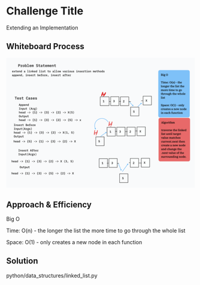 # Challenge Title

Extending an Implementation

## Whiteboard Process

![Whiteboard](/python/docs/linked_list_insertions/WBCodeChallenge6LinkedListInsert.png)

## Approach & Efficiency

Big O

Time: O(n) - the longer the list the more time to go through the whole list

Space: O(1) - only creates a new node in each function

## Solution

python/data_structures/linked_list.py

